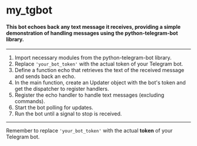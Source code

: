 # my_tgbot  
#### This bot echoes back any text message it receives, providing a simple demonstration of handling messages using the __python-telegram-bot__ library.  
---
1. Import necessary modules from the python-telegram-bot library.
2. Replace `'your_bot_token'` with the actual token of your Telegram bot.
3. Define a function echo that retrieves the text of the received message and sends back an echo.
4. In the main function, create an Updater object with the bot's token and get the dispatcher to register handlers.
5. Register the echo handler to handle text messages (excluding commands).
5. Start the bot polling for updates.
6. Run the bot until a signal to stop is received.
---
Remember to replace `'your_bot_token'` with the actual __token__ of your Telegram bot.
